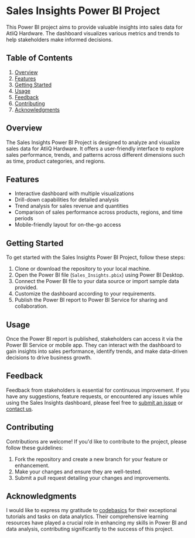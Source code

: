 # Sales Insights Power BI Project

This Power BI project aims to provide valuable insights into sales data for AtliQ Hardware. The dashboard visualizes various metrics and trends to help stakeholders make informed decisions.

## Table of Contents
1. [Overview](#overview)
2. [Features](#features)
3. [Getting Started](#getting-started)
4. [Usage](#usage)
5. [Feedback](#feedback)
6. [Contributing](#contributing)
7. [Acknowledgments](#acknowledgments)

## Overview
The Sales Insights Power BI Project is designed to analyze and visualize sales data for AtliQ Hardware. It offers a user-friendly interface to explore sales performance, trends, and patterns across different dimensions such as time, product categories, and regions.

## Features
- Interactive dashboard with multiple visualizations
- Drill-down capabilities for detailed analysis
- Trend analysis for sales revenue and quantities
- Comparison of sales performance across products, regions, and time periods
- Mobile-friendly layout for on-the-go access

## Getting Started
To get started with the Sales Insights Power BI Project, follow these steps:
1. Clone or download the repository to your local machine.
2. Open the Power BI file (`Sales_Insights.pbix`) using Power BI Desktop.
3. Connect the Power BI file to your data source or import sample data provided.
4. Customize the dashboard according to your requirements.
5. Publish the Power BI report to Power BI Service for sharing and collaboration.

## Usage
Once the Power BI report is published, stakeholders can access it via the Power BI Service or mobile app. They can interact with the dashboard to gain insights into sales performance, identify trends, and make data-driven decisions to drive business growth.

## Feedback
Feedback from stakeholders is essential for continuous improvement. If you have any suggestions, feature requests, or encountered any issues while using the Sales Insights dashboard, please feel free to [submit an issue](https://github.com/yourusername/yourrepository/issues) or [contact us](mailto:youremail@example.com).

## Contributing
Contributions are welcome! If you'd like to contribute to the project, please follow these guidelines:
1. Fork the repository and create a new branch for your feature or enhancement.
2. Make your changes and ensure they are well-tested.
3. Submit a pull request detailing your changes and improvements.

## Acknowledgments

I would like to express my gratitude to [codebasics](https://www.youtube.com/user/codebasics) for their exceptional tutorials and tasks on data analytics. Their comprehensive learning resources have played a crucial role in enhancing my skills in Power BI and data analysis, contributing significantly to the success of this project.



